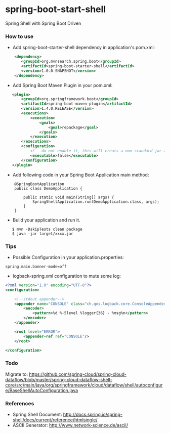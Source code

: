 spring-boot-start-shell
=======================
Spring Shell with Spring Boot Driven

### How to use

* Add spring-boot-starter-shell dependency in application's pom.xml: 

```xml
    <dependency>
       <groupId>org.mvnsearch.spring.boot</groupId>
       <artifactId>spring-boot-starter-shell</artifactId>
       <version>1.0.0-SNAPSHOT</version>
    </dependency>
```
* Add Spring Boot Maven Plugin in your pom.xml: 

```xml
   <plugin>
       <groupId>org.springframework.boot</groupId>
       <artifactId>spring-boot-maven-plugin</artifactId>
       <version>1.4.0.RELEASE</version>
       <executions>
           <execution>
               <goals>
                   <goal>repackage</goal>
               </goals>
           </execution>
       </executions>
       <configuration>
           <!-- do not enable it, this will creats a non standard jar and cause autoconfig to fail -->
           <executable>false</executable>
       </configuration>
   </plugin>
```
* Add following code in your Spring Boot Application main method:

```
    @SpringBootApplication
    public class DemoApplication {
    
        public static void main(String[] args) {
            SpringShellApplication.run(DemoApplication.class, args);
        }
    }
```
* Build your application and run it.

```
   $ mvn -DskipTests clean package
   $ java -jar target/xxxx.jar
```

### Tips
* Possible Configuration in your application.properties: 

```properties
spring.main.banner-mode=off
```
* logback-spring.xml configuration to mute some log: 

```xml
<?xml version="1.0" encoding="UTF-8"?>
<configuration>

    <!--stdout appender-->
    <appender name="CONSOLE" class="ch.qos.logback.core.ConsoleAppender">
        <encoder>
            <pattern>%d %-5level %logger{36} - %msg%n</pattern>
        </encoder>
    </appender>

    <root level="ERROR">
        <appender-ref ref="CONSOLE"/>
    </root>

</configuration>
```


### Todo

Migrate to: https://github.com/spring-cloud/spring-cloud-dataflow/blob/master/spring-cloud-dataflow-shell-core/src/main/java/org/springframework/cloud/dataflow/shell/autoconfigure/BaseShellAutoConfiguration.java

### References

* Spring Shell Document: http://docs.spring.io/spring-shell/docs/current/reference/htmlsingle/
* ASCII Generator: http://www.network-science.de/ascii/

